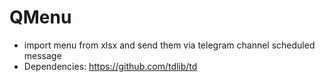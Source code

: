 # QMenu

- import menu from xlsx and send them via telegram channel scheduled message
- Dependencies: https://github.com/tdlib/td